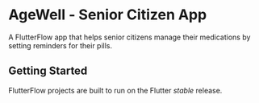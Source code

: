 # AgeWell - Senior Citizen App
A FlutterFlow app that helps senior citizens manage their medications by setting reminders for their pills.

## Getting Started
FlutterFlow projects are built to run on the Flutter _stable_ release.
